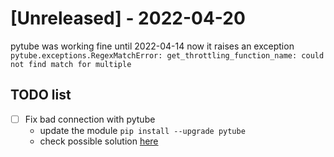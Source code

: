 # [Unreleased] - 2022-04-20

pytube was working fine until 2022-04-14
now it raises an exception 
`pytube.exceptions.RegexMatchError: get_throttling_function_name: could not find match for multiple`

## TODO list
- [ ] Fix bad connection with pytube
    - update the module `pip install --upgrade pytube`
    - check possible solution [here](https://github.com/pytube/pytube/issues/1293)